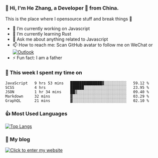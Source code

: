 ### 👋 Hi, I'm He Zhang, a Developer 🚀 from China.

This is the place where I opensource stuff and break things :rofl:

- 🔭  I’m currently working on Javascript
- 🌱  I’m currently learning Rust
- 💬  Ask me about anything related to Javascript
- 📫  How to reach me: Scan GitHub avatar to follow me on WeChat or [![Outlook](https://img.shields.io/badge/-Outlook-0078D4?style=flat&logo=Microsoft-Outlook&logoColor=white)](mailto:link@zhanghe.cool)
- ⚡  Fun fact: I am a father

### 💪 This week I spent my time on 
<!--START_SECTION:waka-->
```text
JavaScript   9 hrs 53 mins   ██████████████▓░░░░░░░░░░   59.12 % 
SCSS         4 hrs           ██████░░░░░░░░░░░░░░░░░░░   23.95 % 
JSON         1 hr 34 mins    ██▒░░░░░░░░░░░░░░░░░░░░░░   09.40 % 
Markdown     32 mins         ▓░░░░░░░░░░░░░░░░░░░░░░░░   03.29 % 
GraphQL      21 mins         ▓░░░░░░░░░░░░░░░░░░░░░░░░   02.10 % 
```
<!--END_SECTION:waka-->

### 👍 Most Used Languages
[![Top Langs](https://github-readme-stats.vercel.app/api/top-langs/?username=zhanghecool&layout=compact)](https://zhanghe.cool)

### 🌈 My blog 
[![Click to enter my website](https://cdn.jsdelivr.net/gh/zhanghecool/assets/images/gif/zhanghecools.gif)](https://zhanghe.cool)
